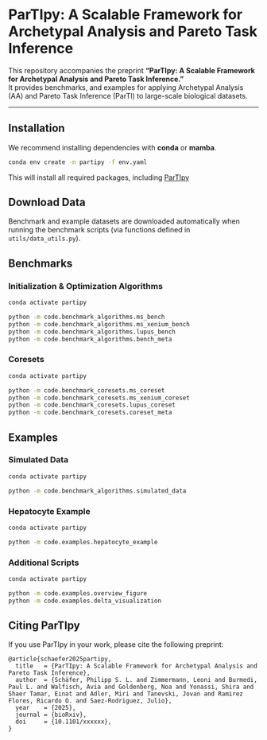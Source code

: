 # ParTIpy: A Scalable Framework for Archetypal Analysis and Pareto Task Inference

This repository accompanies the preprint **“ParTIpy: A Scalable Framework for Archetypal Analysis and Pareto Task Inference.”**  
It provides benchmarks, and examples for applying Archetypal Analysis (AA) and Pareto Task Inference (ParTI) to large-scale biological datasets.

---

## Installation

We recommend installing dependencies with **conda** or **mamba**.  

```bash
conda env create -n partipy -f env.yaml
```

This will install all required packages, including [ParTIpy](https://github.com/saezlab/ParTIpy)

## Download Data

Benchmark and example datasets are downloaded automatically when running the benchmark scripts (via functions defined in `utils/data_utils.py`).

## Benchmarks

### Initialization & Optimization Algorithms

```bash
conda activate partipy

python -m code.benchmark_algorithms.ms_bench
python -m code.benchmark_algorithms.ms_xenium_bench
python -m code.benchmark_algorithms.lupus_bench
python -m code.benchmark_algorithms.bench_meta
```

### Coresets

```bash
conda activate partipy

python -m code.benchmark_coresets.ms_coreset
python -m code.benchmark_coresets.ms_xenium_coreset
python -m code.benchmark_coresets.lupus_coreset
python -m code.benchmark_coresets.coreset_meta
```

## Examples

### Simulated Data

```bash
conda activate partipy

python -m code.benchmark_algorithms.simulated_data
```

### Hepatocyte Example

```bash
conda activate partipy

python -m code.examples.hepatocyte_example
```

### Additional Scripts

```bash
conda activate partipy

python -m code.examples.overview_figure
python -m code.examples.delta_visualization
```

## Citing ParTIpy

If you use ParTIpy in your work, please cite the following preprint:

```
@article{schaefer2025partipy,
  title   = {ParTIpy: A Scalable Framework for Archetypal Analysis and Pareto Task Inference},
  author  = {Schäfer, Philipp S. L. and Zimmermann, Leoni and Burmedi, Paul L. and Walfisch, Avia and Goldenberg, Noa and Yonassi, Shira and Shaer Tamar, Einat and Adler, Miri and Tanevski, Jovan and Ramirez Flores, Ricardo O. and Saez-Rodriguez, Julio},
  year    = {2025},
  journal = {bioRxiv},
  doi     = {10.1101/xxxxxx},
}
```